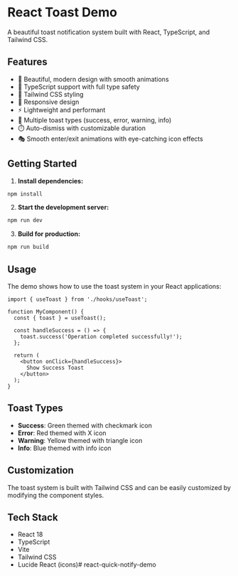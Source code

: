 # React Toast Demo

A beautiful toast notification system built with React, TypeScript, and Tailwind CSS.

## Features

- 🎨 Beautiful, modern design with smooth animations
- 🎯 TypeScript support with full type safety
- 🎨 Tailwind CSS styling
- 📱 Responsive design
- ⚡ Lightweight and performant
- 🎪 Multiple toast types (success, error, warning, info)
- ⏱️ Auto-dismiss with customizable duration
- 🎭 Smooth enter/exit animations with eye-catching icon effects

## Getting Started

1. **Install dependencies:**
```bash
npm install
```

2. **Start the development server:**
```bash
npm run dev
```

3. **Build for production:**
```bash
npm run build
```

## Usage

The demo shows how to use the toast system in your React applications:

```tsx
import { useToast } from './hooks/useToast';

function MyComponent() {
  const { toast } = useToast();

  const handleSuccess = () => {
    toast.success('Operation completed successfully!');
  };

  return (
    <button onClick={handleSuccess}>
      Show Success Toast
    </button>
  );
}
```

## Toast Types

- **Success**: Green themed with checkmark icon
- **Error**: Red themed with X icon  
- **Warning**: Yellow themed with triangle icon
- **Info**: Blue themed with info icon

## Customization

The toast system is built with Tailwind CSS and can be easily customized by modifying the component styles.

## Tech Stack

- React 18
- TypeScript
- Vite
- Tailwind CSS
- Lucide React (icons)# react-quick-notify-demo
